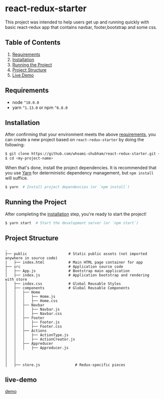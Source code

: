# react-redux-starter

This project was intended to help users get up and running quickly with basic react-redux app that contains navbar, footer,bootstrap and some css. 
## Table of Contents
1. [Requirements](#requirements)
1. [Installation](#installation)
1. [Running the Project](#running-the-project)
1. [Project Structure](#project-structure)
1. [Live Demo](#live-demo)


## Requirements
* node `^10.0.0`
* yarn `^1.13.0` or npm `^6.8.0`

## Installation

After confirming that your environment meets the above [requirements](#requirements), you can create a new project based on `react-redux-starter` by doing the following:

```bash
$ git clone https://github.com/whoami-shubham/react-redux-starter.git <my-project-name>
$ cd <my-project-name>
```

When that's done, install the project dependencies. It is recommended that you use [Yarn](https://yarnpkg.com/) for deterministic dependency management, but `npm install` will suffice.

```bash
$ yarn  # Install project dependencies (or `npm install`)
```

## Running the Project

After completing the [installation](#installation) step, you're ready to start the project!

```bash
$ yarn start  # Start the development server (or `npm start`)
```

## Project Structure


```
.                    
├── public                   # Static public assets (not imported anywhere in source code)
|   ├── index.html           # Main HTML page container for app
├── src                      # Application source code
│   ├── App.js               # Bootstrap main application
│   ├── index.js             # Application bootstrap and rendering with store
│   ├── index.css            # Global Reusable Styles
│   ├── components           # Global Reusable Components
│   │   ├── Home             
│   │   │   ├── Home.js      
│   │   │   ├── Home.css     
│   │   ├── Navbar            
│   │   │   ├── Navbar.js     
│   │   │   ├── Navbar.css    
│   │   ├── Footer             
│   │   │   ├── Footer.js      
│   │   │   ├── Footer.css     
│   │   ├── Actions            
│   │   │   ├── ActionType.js     
│   │   │   ├── ActionCreator.js   
│   │   ├── Appreducer            
│   │   │   ├── Appreducer.js     
│   │      
│   │           
│   │       
│   ├── store.js                # Redux-specific pieces

```

## live-demo
[demo](https://whoami-shubham.github.io/react-redux-starter/)
